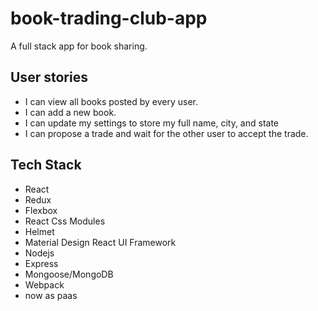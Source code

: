 # book-trading-club-app
A full stack app for book sharing.

## User stories
* I can view all books posted by every user.
* I can add a new book.
* I can update my settings to store my full name, city, and state
* I can propose a trade and wait for the other user to accept the trade.

## Tech Stack
* React
* Redux
* Flexbox
* React Css Modules
* Helmet 
* Material Design React UI Framework
* Nodejs 
* Express
* Mongoose/MongoDB
* Webpack
* now as paas

